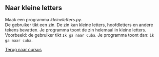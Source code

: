 ## Naar kleine letters

Maak een programma _kleineletters.py_.\
De gebruiker tikt een zin. De zin kan kleine letters, hoofdletters en
andere tekens bevatten. Je programma toont de zin helemaal in kleine
letters.\
Voorbeeld: de gebruiker tikt `Ik ga naar Cuba`. Je programma toont dan:
`ik ga naar cuba`.

[Terug naar cursus](/28_unicode.html)